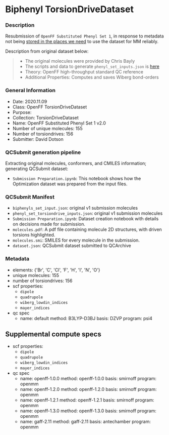 # Biphenyl TorsionDriveDataset

### Description

Resubmission of `OpenFF Substituted Phenyl Set 1`, in response to metadata not being [stored in the places we need](https://github.com/openforcefield/qca-dataset-submission/pull/140#issuecomment-705675738) to use the dataset for MM reliably.

Description from original dataset below:

> - The original molecules were provided by Chris Bayly
> - The scripts and data to generate `phenyl_set_inputs.json` is [here](https://github.com/choderalab/fragmenter_data/blob/master/phenyl_benchmark/generate_torsiondrive_inputs.py)
> - Theory: OpenFF high-throughput standard QC reference
> - Additional Properties: Computes and saves Wiberg bond-orders
 
### General Information

- Date: 2020.11.09
- Class: OpenFF TorsionDriveDataset
- Purpose: 
- Collection: TorsionDriveDataset
- Name: OpenFF Substituted Phenyl Set 1 v2.0
- Number of unique molecules: 155
- Number of torsiondrives: 156
- Submitter: David Dotson

### QCSubmit generation pipeline

Extracting original molecules, conformers, and CMILES information; generating QCSubmit dataset:

- `Submission Preparation.ipynb`: This notebook shows how the Optimization dataset was prepared from the input files.

### QCSubmit Manifest

- `biphenyls_set_input.json`: original v1 submission molecules
- `phenyl_set_torsiondrive_inputs.json`: original v1 submission molecules
- `Submission Preparation.ipynb`: Dataset creation notebook with details on decisions made for submission.
- `molecules.pdf`: A pdf file containing molecule 2D structures, with driven torsions highlighted.
- `molecules.smi`: SMILES for every molecule in the submission.
- `dataset.json`: QCSubmit dataset submitted to QCArchive

### Metadata

- elements: {'Br', 'C', 'Cl', 'F', 'H', 'I', 'N', 'O'}
- unique molecules: 155
- number of torsiondrives: 156
- scf properties:
    - `dipole`
    - `quadrupole`
    - `wiberg_lowdin_indices`
    - `mayer_indices`
- qc spec
    - name: default
      method: B3LYP-D3BJ
      basis: DZVP
      program: psi4


## Supplemental compute specs

- scf properties:
    - `dipole`
    - `quadrupole`
    - `wiberg_lowdin_indices`
    - `mayer_indices`
- qc spec
    - name: openff-1.0.0
      method: openff-1.0.0
      basis: smirnoff
      program: openmm
    - name: openff-1.2.0
      method: openff-1.2.0
      basis: smirnoff
      program: openmm
    - name: openff-1.2.1
      method: openff-1.2.1
      basis: smirnoff
      program: openmm
    - name: openff-1.3.0
      method: openff-1.3.0
      basis: smirnoff
      program: openmm
    - name: gaff-2.11
      method: gaff-2.11
      basis: antechamber
      program: openmm
